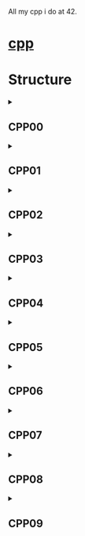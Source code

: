 All my cpp i do at 42.

# [cpp](https://linux.die.net/man/1/cpp)

# Structure

<details>
<summary><h2>CPP00</h2></summary>
[subject](https://cdn.intra.42.fr/pdf/pdf/165430/fr.subject.pdf)
  
```
├── CPP00
│   ├── ex00
│   │   ├── Makefile
│   │   └── megaphone.cpp
│   ├── ex01
│   │   ├── Contact.cpp
│   │   ├── Contact.hpp
│   │   ├── main.cpp
│   │   ├── Makefile
│   │   ├── PhoneBook.cpp
│   │   ├── PhoneBook.hpp
│   │   ├── Utils.cpp
│   │   └── Utils.hpp
│   └── ex02
│       ├── Account.cpp
│       ├── Account.hpp
│       ├── Makefile
│       └── tests.cpp
```
</details>
<details>
<summary><h2>CPP01</h2></summary>
[subject](https://cdn.intra.42.fr/pdf/pdf/166702/en.subject.pdf)

```
├── CPP01
│   ├── ex00
│   │   ├── main.cpp
│   │   ├── Makefile
│   │   ├── newZombie.cpp
│   │   ├── randomChump.cpp
│   │   ├── Zombie.cpp
│   │   └── Zombie.hpp
│   ├── ex01
│   │   ├── main.cpp
│   │   ├── Makefile
│   │   ├── Zombie.cpp
│   │   ├── zombieHorde.cpp
│   │   └── Zombie.hpp
│   ├── ex02
│   │   ├── main.cpp
│   │   └── Makefile
│   ├── ex03
│   │   ├── HumanA.cpp
│   │   ├── HumanA.hpp
│   │   ├── HumanB.cpp
│   │   ├── HumanB.hpp
│   │   ├── main.cpp
│   │   ├── Makefile
│   │   ├── Weapon.cpp
│   │   └── Weapon.hpp
│   ├── ex04
│   │   ├── main.cpp
│   │   ├── Makefile
│   │   ├── sed.hpp
│   │   ├── test
│   │   └── test.replace
│   ├── ex05
│   │   ├── Harl.cpp
│   │   ├── Harl.hpp
│   │   ├── main.cpp
│   │   └── Makefile
│   └── ex06
│       ├── Harl.cpp
│       ├── Harl.hpp
│       ├── main.cpp
│       └── Makefile
```
</details>
<details>
<summary><h2>CPP02</h2></summary>
[subject](https://cdn.intra.42.fr/pdf/pdf/165432/fr.subject.pdf)

```
├── CPP02
│   ├── ex00
│   │   ├── Fixed.cpp
│   │   ├── Fixed.hpp
│   │   ├── main.cpp
│   │   └── Makefile
│   ├── ex01
│   │   ├── Fixed.cpp
│   │   ├── Fixed.hpp
│   │   ├── main.cpp
│   │   └── Makefile
│   ├── ex02
│   │   ├── Fixed.cpp
│   │   ├── Fixed.hpp
│   │   ├── main.cpp
│   │   └── Makefile
│   └── ex03
│       ├── bsp.cpp
│       ├── Fixed.cpp
│       ├── Fixed.hpp
│       ├── main.cpp
│       ├── Makefile
│       ├── Point.cpp
│       └── Point.hpp
```
</details>
<details>
<summary><h2>CPP03</h2></summary>
[subject](https://cdn.intra.42.fr/pdf/pdf/153657/en.subject.pdf)

```
├── CPP03
│   ├── ex00
│   │   ├── ClapTrap.cpp
│   │   ├── ClapTrap.hpp
│   │   ├── main.cpp
│   │   └── Makefile
│   ├── ex01
│   │   ├── ClapTrap.cpp
│   │   ├── ClapTrap.hpp
│   │   ├── main.cpp
│   │   ├── Makefile
│   │   ├── ScavTrap.cpp
│   │   └── ScavTrap.hpp
│   ├── ex02
│   │   ├── ClapTrap.cpp
│   │   ├── ClapTrap.hpp
│   │   ├── FragTrap.cpp
│   │   ├── FragTrap.hpp
│   │   ├── main.cpp
│   │   ├── Makefile
│   │   ├── ScavTrap.cpp
│   │   └── ScavTrap.hpp
│   └── ex03
│       ├── ClapTrap.cpp
│       ├── ClapTrap.hpp
│       ├── DiamondTrap.cpp
│       ├── DiamondTrap.hpp
│       ├── FragTrap.cpp
│       ├── FragTrap.hpp
│       ├── main.cpp
│       ├── Makefile
│       ├── ScavTrap.cpp
│       └── ScavTrap.hpp
```
</details>
<details>
<summary><h2>CPP04</h2></summary>
[subject](https://cdn.intra.42.fr/pdf/pdf/153822/fr.subject.pdf)

```
├── CPP04
│   ├── ex00
│   │   ├── Animal.cpp
│   │   ├── Animal.hpp
│   │   ├── Cat.cpp
│   │   ├── Cat.hpp
│   │   ├── colors.hpp
│   │   ├── Dog.cpp
│   │   ├── Dog.hpp
│   │   ├── main.cpp
│   │   ├── Makefile
│   │   ├── WrongAnimal.cpp
│   │   ├── WrongAnimal.hpp
│   │   ├── WrongCat.cpp
│   │   └── WrongCat.hpp
│   ├── ex01
│   │   ├── Animal.cpp
│   │   ├── Animal.hpp
│   │   ├── Brain.cpp
│   │   ├── Brain.hpp
│   │   ├── Cat.cpp
│   │   ├── Cat.hpp
│   │   ├── colors.hpp
│   │   ├── Dog.cpp
│   │   ├── Dog.hpp
│   │   ├── main.cpp
│   │   └── Makefile
│   ├── ex02
│   │   ├── AAnimal.cpp
│   │   ├── AAnimal.hpp
│   │   ├── Brain.cpp
│   │   ├── Brain.hpp
│   │   ├── Cat.cpp
│   │   ├── Cat.hpp
│   │   ├── colors.hpp
│   │   ├── Dog.cpp
│   │   ├── Dog.hpp
│   │   ├── main.cpp
│   │   └── Makefile
│   └── ex03
│       ├── AMateria.cpp
│       ├── AMateria.hpp
│       ├── Character.cpp
│       ├── Character.hpp
│       ├── colors.hpp
│       ├── Cure.cpp
│       ├── Cure.hpp
│       ├── Ice.cpp
│       ├── Ice.hpp
│       ├── ICharacter.hpp
│       ├── IMateriaSource.hpp
│       ├── main.cpp
│       ├── Makefile
│       ├── MateriaSource.cpp
│       └── MateriaSource.hpp
```
</details>
<details>
<summary><h2>CPP05</h2></summary>
[subject](https://cdn.intra.42.fr/pdf/pdf/156652/en.subject.pdf)

```
├── CPP05
│   ├── ex00
│   │   ├── Bureaucrat.cpp
│   │   ├── Bureaucrat.hpp
│   │   ├── colors.hpp
│   │   ├── main.cpp
│   │   └── Makefile
│   ├── ex01
│   │   ├── Bureaucrat.cpp
│   │   ├── Bureaucrat.hpp
│   │   ├── colors.hpp
│   │   ├── Form.cpp
│   │   ├── Form.hpp
│   │   ├── main.cpp
│   │   └── Makefile
│   ├── ex02
│   │   ├── AForm.cpp
│   │   ├── AForm.hpp
│   │   ├── Bureaucrat.cpp
│   │   ├── Bureaucrat.hpp
│   │   ├── colors.hpp
│   │   ├── main.cpp
│   │   ├── Makefile
│   │   ├── PresidentialPardonForm.cpp
│   │   ├── PresidentialPardonForm.hpp
│   │   ├── RobotomyRequestForm.cpp
│   │   ├── RobotomyRequestForm.hpp
│   │   ├── ShrubberyCreationForm.cpp
│   │   └── ShrubberyCreationForm.hpp
│   └── ex03
│       ├── AForm.cpp
│       ├── AForm.hpp
│       ├── Bureaucrat.cpp
│       ├── Bureaucrat.hpp
│       ├── colors.hpp
│       ├── Intern.cpp
│       ├── Intern.hpp
│       ├── main.cpp
│       ├── Makefile
│       ├── PresidentialPardonForm.cpp
│       ├── PresidentialPardonForm.hpp
│       ├── RobotomyRequestForm.cpp
│       ├── RobotomyRequestForm.hpp
│       ├── ShrubberyCreationForm.cpp
│       └── ShrubberyCreationForm.hpp
```
</details>
<details>
<summary><h2>CPP06</h2></summary>
[subject](https://cdn.intra.42.fr/pdf/pdf/163142/en.subject.pdf)

```
├── CPP06
│   ├── ex00
│   │   ├── colors.hpp
│   │   ├── help.cpp
│   │   ├── main.cpp
│   │   ├── Makefile
│   │   ├── ScalarConverter.cpp
│   │   └── ScalarConverter.hpp
│   ├── ex01
│   │   ├── colors.hpp
│   │   ├── Data.hpp
│   │   ├── main.cpp
│   │   ├── Makefile
│   │   ├── Serializer.cpp
│   │   └── Serializer.hpp
│   └── ex02
│       ├── A.hpp
│       ├── Base.cpp
│       ├── Base.hpp
│       ├── B.hpp
│       ├── C.hpp
│       ├── colors.hpp
│       ├── main.cpp
│       └── Makefile
```
</details>
<details>
<summary><h2>CPP07</h2></summary>
[subject](https://cdn.intra.42.fr/pdf/pdf/164418/en.subject.pdf)

```
├── CPP07
│   ├── ex00
│   │   ├── colors.hpp
│   │   ├── main.cpp
│   │   ├── Makefile
│   │   └── whatever.hpp
│   ├── ex01
│   │   ├── colors.hpp
│   │   ├── iter.hpp
│   │   ├── main.cpp
│   │   └── Makefile
│   └── ex02
│       ├── Array.hpp
│       ├── colors.hpp
│       ├── main.cpp
│       └── Makefile
```
</details>
<details>
<summary><h2>CPP08</h2></summary>
[subject](https://cdn.intra.42.fr/pdf/pdf/164417/en.subject.pdf)

```
├── CPP08
│   ├── ex00
│   │   ├── colors.hpp
│   │   ├── easyfind.hpp
│   │   ├── main.cpp
│   │   └── Makefile
│   ├── ex01
│   │   ├── colors.hpp
│   │   ├── debug.hpp
│   │   ├── main.cpp
│   │   ├── Makefile
│   │   ├── Span.cpp
│   │   └── Span.hpp
│   └── ex02
│       ├── colors.hpp
│       ├── main.cpp
│       ├── Makefile
│       ├── MutantStack.hpp
│       └── MutantStack.tpp
```
</details>
<details>
<summary><h2>CPP09</h2></summary>
[subject](https://cdn.intra.42.fr/pdf/pdf/163905/fr.subject.pdf)

```
├── CPP09
│   ├── ex00
│   │   ├── BitcoinExchange.cpp
│   │   ├── BitcoinExchange.hpp
│   │   ├── colors.hpp
│   │   ├── debug.hpp
│   │   ├── main.cpp
│   │   └── Makefile
│   ├── ex01
│   │   ├── colors.hpp
│   │   ├── debug.hpp
│   │   ├── macro.hpp
│   │   ├── main.cpp
│   │   ├── Makefile
│   │   ├── RPN.cpp
│   │   └── RPN.hpp
│   └── ex02
│       ├── colors.hpp
│       ├── debug.hpp
│       ├── macro.hpp
│       ├── main.cpp
│       ├── Makefile
│       ├── PmergeMe.cpp
│       └── PmergeMe.hpp
└── README.md
```
</details>
